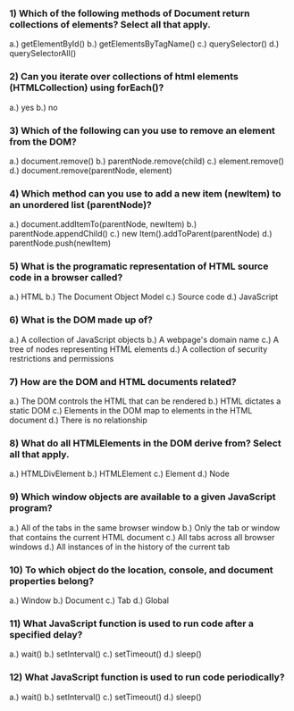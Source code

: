 ### 1) Which of the following methods of Document return collections of elements? Select all that apply.
a.) getElementById()
b.) getElementsByTagName()
c.) querySelector()
d.) querySelectorAll()
### 2) Can you iterate over collections of html elements (HTMLCollection) using forEach()?
a.) yes 
b.) no
### 3) Which of the following can you use to remove an element from the DOM?
a.) document.remove()
b.) parentNode.remove(child)
c.) element.remove()
d.) document.remove(parentNode, element)
### 4) Which method can you use to add a new item (newItem) to an unordered list (parentNode)?
a.) document.addItemTo(parentNode, newItem)
b.) parentNode.appendChild()
c.) new Item().addToParent(parentNode)
d.) parentNode.push(newItem)
### 5) What is the programatic representation of HTML source code in a browser called?
a.) HTML
b.) The Document Object Model
c.) Source code
d.) JavaScript
### 6) What is the DOM made up of?
a.) A collection of JavaScript objects
b.) A webpage's domain name
c.) A tree of nodes representing HTML elements
d.) A collection of security restrictions and permissions
### 7) How are the DOM and HTML documents related?
a.) The DOM controls the HTML that can be rendered
b.) HTML dictates a static DOM
c.) Elements in the DOM map to elements in the HTML document
d.) There is no relationship
### 8) What do all HTMLElements in the DOM derive from? Select all that apply.
a.) HTMLDivElement
b.) HTMLElement
c.) Element
d.) Node
### 9) Which window objects are available to a given JavaScript program?
a.) All of the tabs in the same browser window
b.) Only the tab or window that contains the current HTML document
c.) All tabs across all browser windows
d.) All instances of in the history of the current tab
### 10) To which object do the location, console, and document properties belong?
a.) Window
b.) Document
c.) Tab
d.) Global
### 11) What JavaScript function is used to run code after a specified delay?
a.) wait()
b.) setInterval()
c.) setTimeout()
d.) sleep()
### 12) What JavaScript function is used to run code periodically?
a.) wait()
b.) setInterval()
c.) setTimeout()
d.) sleep()
